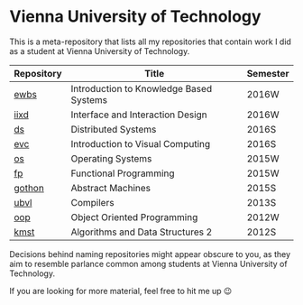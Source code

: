 # Vienna University of Technology

This is a meta-repository that lists all my repositories that contain work I did as a student at Vienna University of Technology.

| Repository    | Title         | Semester |
| ------------- | ------------- | -------- |
| [ewbs](https://github.com/lorenzleutgeb/ewbs)  | Introduction to Knowledge Based Systems  | 2016W
| [iixd](https://github.com/lorenzleutgeb/iixd)  | Interface and Interaction Design  | 2016W
| [ds](https://github.com/lorenzleutgeb/ds) | Distributed Systems | 2016S
| [evc](https://github.com/lorenzleutgeb/evc) | Introduction to Visual Computing | 2016S
| [os](https://github.com/lorenzleutgeb/os) | Operating Systems | 2015W
| [fp](https://github.com/lorenzleutgeb/fp) | Functional Programming | 2015W
| [gothon](https://github.com/lorenzleutgeb/gothon) | Abstract Machines | 2015S
| [ubvl](https://github.com/lorenzleutgeb/ubvl) | Compilers | 2013S
| [oop](https://github.com/lorenzleutgeb/oop)  | Object Oriented Programming  | 2012W
| [kmst](https://github.com/lorenzleutgeb/kmst) | Algorithms and Data Structures 2 | 2012S

Decisions behind naming repositories might appear obscure to you, as they aim to resemble parlance common among students at Vienna University of Technology.

If you are looking for more material, feel free to hit me up :wink:
